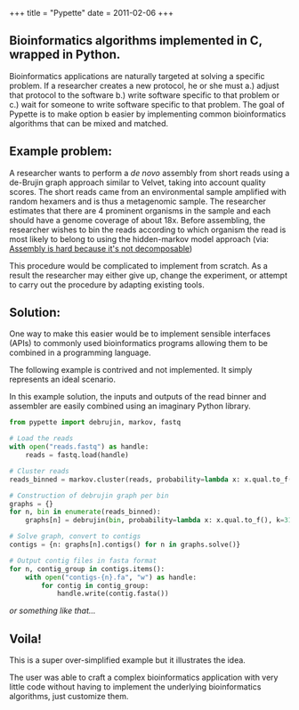 +++
title = "Pypette"
date = 2011-02-06
+++

## Bioinformatics algorithms implemented in C, wrapped in Python.

Bioinformatics applications are naturally targeted at solving a specific
problem. If a researcher creates a new protocol, he or she must a.) adjust that
protocol to the software b.) write software specific to that problem or c.) wait
for someone to write software specific to that problem. The goal of Pypette is
to make option b easier by implementing common bioinformatics algorithms that
can be mixed and matched.

## Example problem:

A researcher wants to perform a _de novo_ assembly from short reads using a
de-Brujin graph approach similar to Velvet, taking into account quality scores.
The short reads came from an environmental sample amplified with random hexamers
and is thus a metagenomic sample. The researcher estimates that there are 4
prominent organisms in the sample and each should have a genome coverage of
about 18x. Before assembling, the researcher wishes to bin the reads according
to which organism the read is most likely to belong to using the hidden-markov
model approach (via: [Assembly is hard because it's not
decomposable](http://ivory.idyll.org/blog/aug-10/assembly-part-i.html))

This procedure would be complicated to implement from scratch. As a result the
researcher may either give up, change the experiment, or attempt to carry out
the procedure by adapting existing tools.

## Solution:

One way to make this easier would be to implement sensible interfaces (APIs) to
commonly used bioinformatics programs allowing them to be combined in a
programming language.

The following example is contrived and not implemented. It simply represents an
ideal scenario.

In this example solution, the inputs and outputs of the read binner and
assembler are easily combined using an imaginary Python library.

```python
from pypette import debrujin, markov, fastq

# Load the reads
with open("reads.fastq") as handle:
    reads = fastq.load(handle)

# Cluster reads
reads_binned = markov.cluster(reads, probability=lambda x: x.qual.to_f(), bins=4)

# Construction of debrujin graph per bin
graphs = {}
for n, bin in enumerate(reads_binned):
    graphs[n] = debrujin(bin, probability=lambda x: x.qual.to_f(), k=31)

# Solve graph, convert to contigs
contigs = {n: graphs[n].contigs() for n in graphs.solve()}

# Output contig files in fasta format
for n, contig_group in contigs.items():
    with open("contigs-{n}.fa", "w") as handle:
        for contig in contig_group:
            handle.write(contig.fasta())
```

_or something like that..._

## Voila!

This is a super over-simplified example but it illustrates the idea.

The user was able to craft a complex bioinformatics application with very little
code without having to implement the underlying bioinformatics algorithms, just
customize them.
